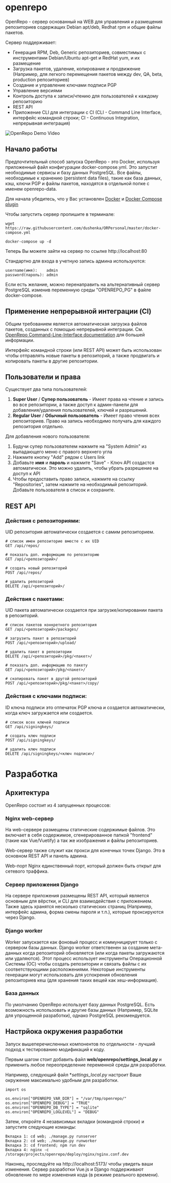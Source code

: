 # openrepo

OpenRepo - сервер основанный на WEB для управления и размещения репозиториев содержащих Debian apt/deb, Redhat rpm и общие файлы пакетов.

Сервер поддерживает:

  - Генерация RPM, Deb, Generic репозиториев, совместимых с инструментами Debian/Ubuntu apt-get и RedHat yum, и их размещение
  - Загрузка пакетов, удаление, копирование и продвижение (Например, для легкого перемещения пакетов между dev, QA, beta, production репозиториев)
  - Создание и управление ключами подписи PGP
  - Управление версиями
  - Контроль доступа к записи/чтению для пользователей к каждому репозиторию
  - REST API
  - Приложение CLI для интеграции с CI (CLI - Command Line Interface, интерфейс командной строки; CI - Continuous Integration, непрерывная интеграция)


![OpenRepo Demo Video](https://github.com/openkilt/openrepo/blob/master/util/doc_images/openrepo-demo.gif?raw=true)

## Начало работы

Предпочтительный способ запуска OpenRepo - это Docker, используя приложенный файл конфигурации docker-compose.yml. Это запустит необходимые сервисы и базу данных PostgreSQL. Все файлы, необходимые к хранению (persistent data files), такие как база данных, кэш, ключи PGP и файлы пакетов, находятся в отдельной попке с именем openrepo-data.

 Для начала убедитесь, что у Вас установлен [Docker](https://docker-docs.netlify.app/install/#server) и [Docker Compose plugin](https://docker-docs.netlify.app/compose/install/)


Чтобы запустить сервер пропишите в терминале:

    wget https://raw.githubusercontent.com/dushenka/ORPersonal/master/docker-compose.yml
    
    docker-compose up -d

Теперь Вы можете зайти на сервер по ссылке http://localhost:80

Стандартно для входа в учетную запись админа используются:

    username(имя):    admin
    password(пароль): admin

Если есть желание, можно перенаправить на альтернативный сервер PostgreSQL изменив переменную среды "OPENREPO_PG" в файле docker-compose.


## Применение непрерывной интеграции (CI)

Общим требованием является автоматическая загрузка файлов пакетов, созданных с помощью непрерывной интеграции. См. [OpenRepo Command-Line-Interface documentation](cli/) для большей информации.

Интерфейс командной строки (или REST API) может быть использован чтобы отправлять новые пакеты в репозиторий, а также продвигать и копировать пакеты в другие репозитории.

## Пользователи и права

Существует два типа пользователей:

  1. **Super User** / **Супер пользователь** - Имеет права на чтение и запись во все репозитории, а также доступ к админ-панели для добавления/удаления пользователей, ключей и разрешений.
  2. **Regular User** / **Обычный пользователь** - Имеет право чтения всех репозиториев. Право на запись необходимо получать для каждого репозитория отдельно.

Для добавления нового пользователя:
  1. Будучи супер пользователем нажмите на "System Admin" из выпадающего меню с правого верхнего угла
  2. Нажмите кнопку "Add" рядом с Users link
  3. Добавьте **имя** и **пароль** и нажмите "Save"
    - Ключ API создастся автоматически. Это можно удалить, чтобы убрать разрешение на доступ к API
  4. Чтобы предоставить право записи, нажмите на ссылку "Repositories", затем нажмите на необходимый репозиторий. Добавьте пользователя в список и сохраните.


## REST API


### Действия с репозиториями:

UID репозитория автоматически создается с самим репозиторием.  

    # список имен репозиторие вместе с их UID
    GET /api/repos/

    # показать доп. информацию по репозиторию
    GET /api/<репозиторий>/

    # создать новый репозиторий
    POST /api/repos/

    # удалить репозиторий
    DELETE /api/<репозиторий>/

### Действия с пакетами:

UID пакета автоматически создается при загрузке/копировании пакета в репозиторий.

    # список пакетов конкретного репозитория
    GET /api/<репозиторий>/packages/

    # загрузить пакет в репозиторий
    POST /api/<репозиторий>/upload/

    # удалить пакет в репозитории
    DELETE /api/<репозиторий>/pkg/<пакет>/

    # показать доп. информацию по пакету
    GET /api/<репозиторий>/pkg/<пакет>/

    # скопировать пакет в другой репозиторий
    POST /api/<репозиторий>/pkg/<пакет>/copy/

### Действия с ключами подписи:

ID ключа подписи это отпечаток PGP ключа и создается автоматически, когда ключ загружается или создается.

    # список всех ключей подписи
    GET /api/signingkeys/

    # создать ключ подписи
    POST /api/signingkeys/

    # удалить ключ подписи
    DELETE /api/signingkeys/<ключ подписи>/


# Разработка


## Архитектура

OpenRepo состоит из 4 запущенных процессов:

### Nginx web-сервер

На web-сервере размещены статические содержимые файлов. Это включает в себя содержимое, сгенерированное папкой "frontend" (такие как Vue/Vuetify) а так же изображения и файлы репозиториев.

Web-сервер также служит как прокси для конечных точек Django. Это в основном REST API и панель админа.

Web-порт Nginx единственный порт, который должен быть открыт для сетевого траффика.

### Сервер приложения Django

На сервере приложения размещены REST API, который является основным для вёрстки, и CLI для взаимодействия с приложением.  Также здесь хранятся несколько статических страниц (Например, интерфейс админа, форма смены пароля и т.п.), которые проксируются через Django.

### Django worker

Worker запускается как фоновый процесс и коммуницирует только с сервером базы данных. Django worker ответственен за создание мета-данных когда репозиторий обновляется (или когда пакеты загружаются или удаляются). Этот процесс использует инструменты Операционной Системы (ОС) чтобы создать репозитории и связать файлы с их соответствующими расположениями. Некоторые инструменты генерации могут использовать для успокрения обновления репозиториев кеш (для хранения таких вещей как хеш-информация).

### База данных

По умолчанию OpenRepo использует базу данных PostgreSQL. Есть возможность использовать и другие базы данных (Например, SQLite для упрощенной разработки), однако PostgreSQL рекомендуется.



## Настрйока окружения разработки

Запуск вышеперечисленных компонентов по отдельности - лучший подход к тестированию модификаций к коду.

Первым шагом стоит добавить файл **web/openrepo/settings_local.py** и применить любое переопределение переменной среды для разработки.  

Например, следующий файл **settings_local.py* настроит Ваше окружение максимально удобным для разработки.


    import os

    os.environ["OPENREPO_VAR_DIR"] = "/var/tmp/openrepo/"
    os.environ["OPENREPO_DEBUG"] = "TRUE"
    os.environ["OPENREPO_DB_TYPE"] = "sqlite"
    os.environ["OPENREPO_LOGLEVEL"] = "DEBUG"


Затем, откройте 4 независимых вкладки (командной строки) и запустите следующие команды:

    Вкладка 1: cd web; ./manage.py runserver
    Вкладка 2: cd web; ./manage.py runworker
    Вкладка 3: cd frontend; npm run dev
    Вкладка 4: nginx -c /storage/projects/openrepo/deploy/nginx/nginx.conf.dev


Наконец, проследуйте на http://localhost:5173/ чтобы увидеть ваши изменения. Сервер разработки Vue.js и Django поддерживают обновление по мере изменения кода (в режиме реального времени).  
